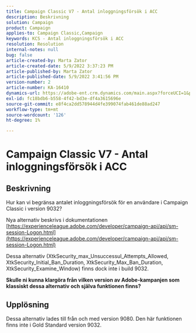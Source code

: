 ```yaml
---
title: Campaign Classic V7 - Antal inloggningsförsök i ACC
description: Beskrivning
solution: Campaign
product: Campaign
applies-to: Campaign Classic,Campaign
keywords: KCS - Antal inloggningsförsök i ACC
resolution: Resolution
internal-notes: null
bug: false
article-created-by: Marta Zator
article-created-date: 5/9/2022 3:37:23 PM
article-published-by: Marta Zator
article-published-date: 5/9/2022 3:41:56 PM
version-number: 2
article-number: KA-16410
dynamics-url: https://adobe-ent.crm.dynamics.com/main.aspx?forceUCI=1&pagetype=entityrecord&etn=knowledgearticle&id=d43c87e8-adcf-ec11-a7b5-0022480a8e40
exl-id: fc18bdb6-b558-4f42-bd3e-df4a3615696e
source-git-commit: e8f4ca2dd578944d4fe399074fab461de88ad247
workflow-type: tm+mt
source-wordcount: '126'
ht-degree: 1%

---
```


# Campaign Classic V7 - Antal inloggningsförsök i ACC

## Beskrivning


Hur kan vi begränsa antalet inloggningsförsök för en användare i Campaign Classic i version 9032?

Nya alternativ beskrivs i dokumentationen
[https://experienceleague.adobe.com/developer/campaign-api/api/sm-session-Logon.html](https://experienceleague.adobe.com/developer/campaign-api/api/sm-session-Logon.html)

Dessa alternativ (XtkSecurity_max_Unsuccessul_Attempts_Allowed, XtkSecurity_Initial_Ban_Duration, XtkSecurity_Max_Ban_Duration, XtkSecurity_Examine_Window) finns dock inte i build 9032.

<b>Skulle ni kunna klargöra från vilken version av Adobe-kampanjen som klassiskt dessa alternativ och själva funktionen finns?</b>


## Upplösning


Dessa alternativ lades till från och med version 9080. Den här funktionen finns inte i Gold Standard version 9032.
